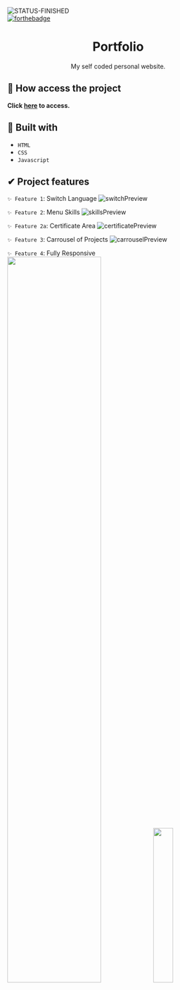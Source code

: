 ![STATUS-FINISHED](https://github.com/cauemondek/movie-website/assets/121320616/26322afa-075d-41b7-b9f1-fec1a11a3e0c)
<br>
[![forthebadge](https://forthebadge.com/images/badges/built-with-love.svg)](https://forthebadge.com)

<h1 align="center">Portfolio</h1>
<p align="center">My self coded personal website.</p>

## 📁 How access the project

**Click [here](https://cauemondek.github.io/portfolio/) to access.**

## 🔨 Built with
- ``HTML``
- ``CSS``
- ``Javascript``

## ✔ Project features

`✨ Feature 1`: Switch Language
![switchPreview](https://github.com/cauemondek/portfolio/assets/121320616/f2755163-bc6e-4224-a7c2-a39ce83cae03 )

`✨ Feature 2`: Menu Skills
![skillsPreview](https://github.com/cauemondek/portfolio/assets/121320616/c18c8cef-edda-400d-8682-53573a38f32d)

`✨ Feature 2a`: Certificate Area
![certificatePreview](https://github.com/cauemondek/portfolio/assets/121320616/5a0b4f1d-b69b-4e1b-92e2-7d0f43a30eb4)

`✨ Feature 3`: Carrousel of Projects
![carrouselPreview](https://github.com/cauemondek/portfolio/assets/121320616/3d3a1f08-6645-4eca-8518-b96705e67907)

`✨ Feature 4`: Fully Responsive
<br>
<img src="https://github.com/cauemondek/portfolio/assets/121320616/8e94719f-36c7-45a5-89e2-2b81b496c71f" style="width: 65%"><img>
<img src="https://github.com/cauemondek/portfolio/assets/121320616/de337c39-9a28-4b52-b80a-325a877669b5" style="width: 30%"><img>
